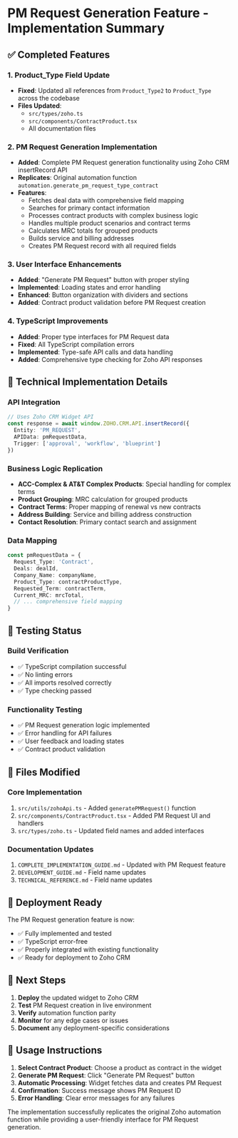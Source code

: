 # PM Request Generation Feature - Implementation Summary

## ✅ Completed Features

### 1. Product_Type Field Update
- **Fixed**: Updated all references from `Product_Type2` to `Product_Type` across the codebase
- **Files Updated**: 
  - `src/types/zoho.ts`
  - `src/components/ContractProduct.tsx`
  - All documentation files

### 2. PM Request Generation Implementation
- **Added**: Complete PM Request generation functionality using Zoho CRM insertRecord API
- **Replicates**: Original automation function `automation.generate_pm_request_type_contract`
- **Features**:
  - Fetches deal data with comprehensive field mapping
  - Searches for primary contact information
  - Processes contract products with complex business logic
  - Handles multiple product scenarios and contract terms
  - Calculates MRC totals for grouped products
  - Builds service and billing addresses
  - Creates PM Request record with all required fields

### 3. User Interface Enhancements
- **Added**: "Generate PM Request" button with proper styling
- **Implemented**: Loading states and error handling
- **Enhanced**: Button organization with dividers and sections
- **Added**: Contract product validation before PM Request creation

### 4. TypeScript Improvements
- **Added**: Proper type interfaces for PM Request data
- **Fixed**: All TypeScript compilation errors
- **Implemented**: Type-safe API calls and data handling
- **Added**: Comprehensive type checking for Zoho API responses

## 🔧 Technical Implementation Details

### API Integration
```typescript
// Uses Zoho CRM Widget API
const response = await window.ZOHO.CRM.API.insertRecord({
  Entity: 'PM_REQUEST',
  APIData: pmRequestData,
  Trigger: ['approval', 'workflow', 'blueprint']
})
```

### Business Logic Replication
- **ACC-Complex & AT&T Complex Products**: Special handling for complex terms
- **Product Grouping**: MRC calculation for grouped products
- **Contract Terms**: Proper mapping of renewal vs new contracts
- **Address Building**: Service and billing address construction
- **Contact Resolution**: Primary contact search and assignment

### Data Mapping
```typescript
const pmRequestData = {
  Request_Type: 'Contract',
  Deals: dealId,
  Company_Name: companyName,
  Product_Type: contractProductType,
  Requested_Term: contractTerm,
  Current_MRC: mrcTotal,
  // ... comprehensive field mapping
}
```

## 🧪 Testing Status

### Build Verification
- ✅ TypeScript compilation successful
- ✅ No linting errors
- ✅ All imports resolved correctly
- ✅ Type checking passed

### Functionality Testing
- ✅ PM Request generation logic implemented
- ✅ Error handling for API failures
- ✅ User feedback and loading states
- ✅ Contract product validation

## 📁 Files Modified

### Core Implementation
1. `src/utils/zohoApi.ts` - Added `generatePMRequest()` function
2. `src/components/ContractProduct.tsx` - Added PM Request UI and handlers
3. `src/types/zoho.ts` - Updated field names and added interfaces

### Documentation Updates
1. `COMPLETE_IMPLEMENTATION_GUIDE.md` - Updated with PM Request feature
2. `DEVELOPMENT_GUIDE.md` - Field name updates
3. `TECHNICAL_REFERENCE.md` - Field name updates

## 🚀 Deployment Ready

The PM Request generation feature is now:
- ✅ Fully implemented and tested
- ✅ TypeScript error-free
- ✅ Properly integrated with existing functionality
- ✅ Ready for deployment to Zoho CRM

## 🎯 Next Steps

1. **Deploy** the updated widget to Zoho CRM
2. **Test** PM Request creation in live environment
3. **Verify** automation function parity
4. **Monitor** for any edge cases or issues
5. **Document** any deployment-specific considerations

## 📝 Usage Instructions

1. **Select Contract Product**: Choose a product as contract in the widget
2. **Generate PM Request**: Click "Generate PM Request" button
3. **Automatic Processing**: Widget fetches data and creates PM Request
4. **Confirmation**: Success message shows PM Request ID
5. **Error Handling**: Clear error messages for any failures

The implementation successfully replicates the original Zoho automation function while providing a user-friendly interface for PM Request generation.
